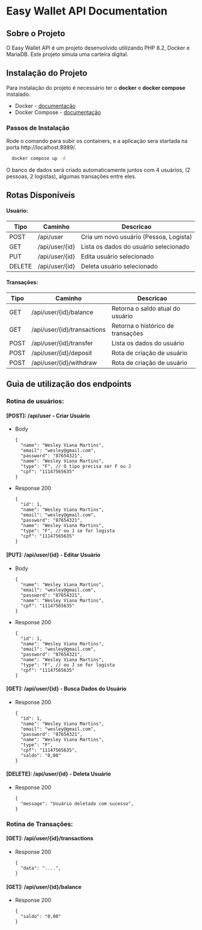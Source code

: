 # Easy Wallet API Documentation

## Sobre o Projeto
O Easy Wallet API é um projeto desenvolvido utilizando PHP 8.2, Docker e MariaDB. Este projeto simula uma carteira digital.

## Instalação do Projeto

  Para instalação do projeto é necessário ter o **docker** e **docker compose** instalado. 
  - Docker - [documentação](http://localhost:8000) 
  - Docker Compose - [documentação](http://localhost:8000) 

### Passos de Instalação
Rode o comando para subir os containers, e a aplicação sera startada na porta http://localhost:8989/.

```bash
  docker compose up -d
```

O banco de dados será criado automaticamente juntos com 4 usuários, (2 pessoas, 2 logistas), algumas transações entre eles.

## Rotas Disponíveis
#### Usuário:
| Tipo   | Caminho        | Descricao                              |
|--------|----------------|----------------------------------------|
| POST   | /api/user      | Cria um novo usuário (Pessoa, Logista) |
| GET    | /api/user/{id} | Lista os dados do usuário selecionado  |
| PUT    | /api/user/{id} | Edita usuário selecionado              |
| DELETE | /api/user/{id} | Deleta usuário selecionado             |
#### Transações:
| Tipo | Caminho                     | Descricao                              |
|------|-----------------------------|----------------------------------------|
| GET  | /api/user/{id}/balance      | Retorna o saldo atual do usuário       |
| GET  | /api/user/{id}/transactions | Retorna o histórico de transações      |
| POST | /api/user/{id}/transfer     | Lista os dados do usuário              |
| POST | /api/user/{id}/deposit      | Rota de criação de usuário             |
| POST | /api/user/{id}/withdraw     | Rota de criação de usuário             |
 
## Guia de utilização dos endpoints

### Rotina de usuários:
 
#### [POST]: /api/user - Criar Usuário
+ Body
      
      {
        "name": "Wesley Viana Martins",
        "email": "wesley@gmail.com",
        "password": "87654321",
        "name": "Wesley Viana Martins",
        "type": "F", // O tipo precisa ser F ou J
        "cpf": "11147565635"
      }

+ Response 200

      { 
        "id": 1,
        "name": "Wesley Viana Martins",
        "email": "wesley@gmail.com",
        "password": "87654321",
        "name": "Wesley Viana Martins",
        "type": "F", // ou J se for logista
        "cpf": "11147565635"
      }

#### [PUT]: /api/user/{id} - Editar Usuário
+ Body

      {
        "name": "Wesley Viana Martins",
        "email": "wesley@gmail.com",
        "password": "87654321",
        "name": "Wesley Viana Martins",
        "cpf": "11147565635"
      }

+ Response 200

      { 
        "id": 1,
        "name": "Wesley Viana Martins",
        "email": "wesley@gmail.com",
        "password": "87654321",
        "name": "Wesley Viana Martins",
        "type": "F", // ou J se for logista
        "cpf": "11147565635"
      }

#### [GET]: /api/user/{id} - Busca Dados do Usuário
+ Response 200

      { 
        "id": 1,
        "name": "Wesley Viana Martins",
        "email": "wesley@gmail.com",
        "password": "87654321",
        "name": "Wesley Viana Martins",
        "type": "F",
        "cpf": "11147565635",
        "saldo": "0,00"
      }

#### [DELETE]: /api/user/{id} - Deleta Usuário
+ Response 200

      { 
        "message": "Usuário deletado com sucesso",
      }

### Rotina de Transações:

#### [GET]: /api/user/{id}/transactions
+ Response 200

      { 
        "data": "....",
      }

#### [GET]: /api/user/{id}/balance
+ Response 200

      { 
        "saldo": "0,00"
      }